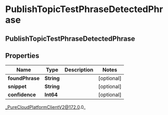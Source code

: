# PublishTopicTestPhraseDetectedPhrase

## PublishTopicTestPhraseDetectedPhrase

## Properties

|Name | Type | Description | Notes|
|------------ | ------------- | ------------- | -------------|
| **foundPhrase** | **String** |  | [optional] |
| **snippet** | **String** |  | [optional] |
| **confidence** | **Int64** |  | [optional] |



_PureCloudPlatformClientV2@172.0.0_
